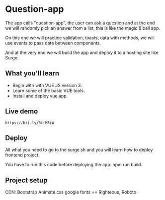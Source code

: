 # Question-app
The app calls "question-app", the user can ask a question and at the end we will randomly pick an answer from a list, this is like the magic 8 ball app.

On this one we will practice validation, toasts, data with methods, we will use events to pass data between components.

And at the very end we will build the app and deploy it to a hosting site like Surge.

## What you’ll learn
- Begin with with VUE JS version 3.
- Learn some of the basic VUE tools.
- Install and deploy vue app.

## Live demo
```
https://bit.ly/3trM5rW
```

## Deploy 
All what you need to go to the surge.sh and you will learn how to deploy frontend project.

You have to run this code before deploying the app: npm run build.

## Project setup
CDN:
Bootstrap
Animate.css
google fonts == Righteous, Roboto